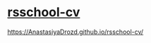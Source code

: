 # [rsschool-cv](https://AnastasiyaDrozd.github.io/rsschool-cv/c)
https://AnastasiyaDrozd.github.io/rsschool-cv/

